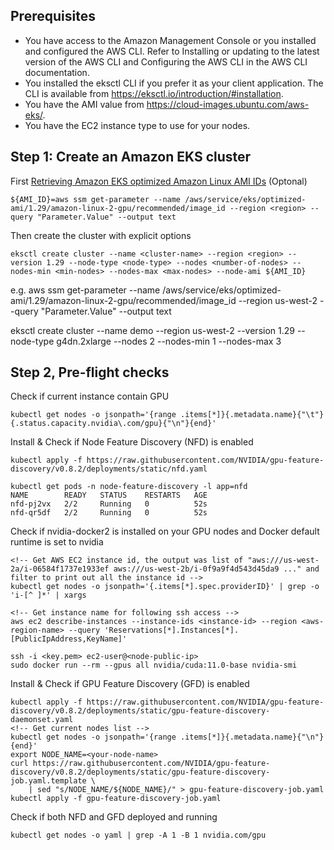 ## Prerequisites
- You have access to the Amazon Management Console or you installed and configured the AWS CLI. Refer to Installing or updating to the latest version of the AWS CLI and Configuring the AWS CLI in the AWS CLI documentation.
- You installed the eksctl CLI if you prefer it as your client application. The CLI is available from https://eksctl.io/introduction/#installation.
- You have the AMI value from https://cloud-images.ubuntu.com/aws-eks/.
- You have the EC2 instance type to use for your nodes.

## Step 1: Create an Amazon EKS cluster
First [Retrieving Amazon EKS optimized Amazon Linux AMI IDs](https://docs.aws.amazon.com/eks/latest/userguide/retrieve-ami-id.html) (Optonal)
```
${AMI_ID}=aws ssm get-parameter --name /aws/service/eks/optimized-ami/1.29/amazon-linux-2-gpu/recommended/image_id --region <region> --query "Parameter.Value" --output text
```
Then create the cluster with explicit options
```
eksctl create cluster --name <cluster-name> --region <region> --version 1.29 --node-type <node-type> --nodes <number-of-nodes> --nodes-min <min-nodes> --nodes-max <max-nodes> --node-ami ${AMI_ID}
```

e.g. 
aws ssm get-parameter --name /aws/service/eks/optimized-ami/1.29/amazon-linux-2-gpu/recommended/image_id --region us-west-2 --query "Parameter.Value" --output text

eksctl create cluster --name demo --region us-west-2 --version 1.29 --node-type g4dn.2xlarge --nodes 2 --nodes-min 1 --nodes-max 3

## Step 2, Pre-flight checks

Check if current instance contain GPU
```
kubectl get nodes -o jsonpath='{range .items[*]}{.metadata.name}{"\t"}{.status.capacity.nvidia\.com/gpu}{"\n"}{end}'
```

Install & Check if Node Feature Discovery (NFD) is enabled
```
kubectl apply -f https://raw.githubusercontent.com/NVIDIA/gpu-feature-discovery/v0.8.2/deployments/static/nfd.yaml

kubectl get pods -n node-feature-discovery -l app=nfd
NAME        READY   STATUS    RESTARTS   AGE
nfd-pj2vx   2/2     Running   0          52s
nfd-qr5df   2/2     Running   0          52s
```

Check if nvidia-docker2 is installed on your GPU nodes and Docker default runtime is set to nvidia
```
<!-- Get AWS EC2 instance id, the output was list of "aws:///us-west-2a/i-06584f1737e1933ef aws:///us-west-2b/i-0f9a9f4d543d45da9 ..." and filter to print out all the instance id -->
kubectl get nodes -o jsonpath='{.items[*].spec.providerID}' | grep -o 'i-[^ ]*' | xargs

<!-- Get instance name for following ssh access -->
aws ec2 describe-instances --instance-ids <instance-id> --region <aws-region-name> --query 'Reservations[*].Instances[*].[PublicIpAddress,KeyName]'

ssh -i <key.pem> ec2-user@<node-public-ip>
sudo docker run --rm --gpus all nvidia/cuda:11.0-base nvidia-smi
```

Install & Check if GPU Feature Discovery (GFD) is enabled
```
kubectl apply -f https://raw.githubusercontent.com/NVIDIA/gpu-feature-discovery/v0.8.2/deployments/static/gpu-feature-discovery-daemonset.yaml
<!-- Get current nodes list -->
kubectl get nodes -o jsonpath='{range .items[*]}{.metadata.name}{"\n"}{end}'
export NODE_NAME=<your-node-name>
curl https://raw.githubusercontent.com/NVIDIA/gpu-feature-discovery/v0.8.2/deployments/static/gpu-feature-discovery-job.yaml.template \
    | sed "s/NODE_NAME/${NODE_NAME}/" > gpu-feature-discovery-job.yaml
kubectl apply -f gpu-feature-discovery-job.yaml
```

Check if both NFD and GFD deployed and running
```
kubectl get nodes -o yaml | grep -A 1 -B 1 nvidia.com/gpu
```

